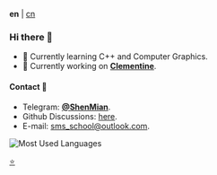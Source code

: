 **en** | [cn]

### Hi there 👋

- 🌱 Currently learning C++ and Computer Graphics.
- 🔭 Currently working on [**Clementine**](https://github.com/ShenMian/Clementine).

#### Contact 💬
- Telegram: [**@ShenMian**](https://t.me/shenmian).
- Github Discussions: [here](https://github.com/ShenMian/ShenMian/discussions).
- E-mail: sms_school@outlook.com.

![Most Used Languages](https://github-readme-stats.vercel.app/api/top-langs/?username=ShenMian&theme=dark&layout=compact)

[:star:](Stars.md)

[cn]: README_cn.md

<!--
- 👯 I’m looking to collaborate on ...
- 🤔 I’m looking for help with ...
-  Ask me about ...
- 😄 Pronouns: ...
- ⚡ Fun fact: ...
-->
